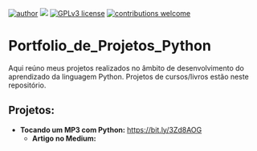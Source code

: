 [![author](https://img.shields.io/badge/author-michaelcardoso-red.svg)](https://www.linkedin.com/in/michael-cardoso-84a9a0b2/) [![](https://img.shields.io/badge/python-3.7+-blue.svg)](https://www.python.org/downloads/release/python-365/) [![GPLv3 license](https://img.shields.io/badge/License-GPLv3-blue.svg)](http://perso.crans.org/besson/LICENSE.html) [![contributions welcome](https://img.shields.io/badge/contributions-welcome-brightgreen.svg?style=flat)](https://github.com/michaeljmcardoso/Portfolio-de-Projetos_DataScience)

# Portfolio_de_Projetos_Python
Aqui reúno meus projetos realizados no âmbito de desenvolvimento do aprendizado da linguagem Python. Projetos de cursos/livros estão neste repositório.

## Projetos:

* **Tocando um MP3 com Python:** https://bit.ly/3Zd8AOG
  * **Artigo no Medium:** 

